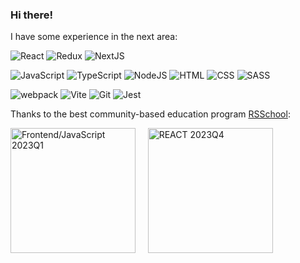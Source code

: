 ### Hi there! 

I have some experience in the next area:

![React](https://github.com/surface74/surface74/assets/52540855/dd82d372-54d5-4b23-81b3-795c7e9fb0fd)
![Redux](https://github.com/surface74/surface74/assets/52540855/8b7a4f83-751e-4dbc-9a45-04029bb0b1da)
![NextJS](https://github.com/surface74/surface74/assets/52540855/d3981a20-81ba-46d0-8f4d-7e8b55eccaf0)


![JavaScript](https://github.com/surface74/surface74/assets/52540855/36480bf3-8594-4fc4-955b-fdd13a4b34c1)
![TypeScript](https://github.com/surface74/surface74/assets/52540855/6da181cb-5b53-4832-97aa-f86f3574257e)
![NodeJS](https://github.com/surface74/surface74/assets/52540855/42348453-8254-4abd-969e-576b28b16d1e)
![HTML](https://github.com/surface74/surface74/assets/52540855/976c40ef-7cf0-44b9-8592-99f8eb4f7baf)
![CSS](https://github.com/surface74/surface74/assets/52540855/00f59587-473f-4f1f-8a53-4048658f829f)
![SASS](https://github.com/surface74/surface74/assets/52540855/1dae1981-ce63-4eaf-a0f2-635de6fb87d2)

![webpack](https://github.com/surface74/surface74/assets/52540855/3f27201d-f3eb-47d2-93a0-309239a0d727)
![Vite](https://github.com/surface74/surface74/assets/52540855/03b56d0c-143f-4dd0-ac75-df332a1a482d)
![Git](https://github.com/surface74/surface74/assets/52540855/f2418aa4-b0ad-489b-b6ec-c8d322cdb453)
![Jest](https://github.com/surface74/surface74/assets/52540855/130036c4-ff30-471a-888c-a453dbf9c053)

Thanks to the best community-based education program [RSSchool](https://rs.school/):

<img src="https://github.com/surface74/surface74/assets/52540855/10fa7498-071e-4f3c-9cf6-e7cc348f967c" width="200px" alt="Frontend/JavaScript 2023Q1"/>
<span>&nbsp;&nbsp;&nbsp;</span>
<img src ="https://github.com/surface74/surface74/assets/52540855/d71b3646-2f67-4d20-805e-c55ec6c93d4f" width="200px" alt="REACT 2023Q4"/>





